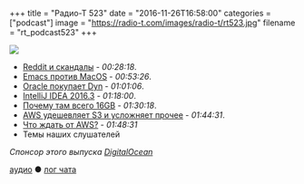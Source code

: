 +++
title = "Радио-Т 523"
date = "2016-11-26T16:58:00"
categories = ["podcast"]
image = "https://radio-t.com/images/radio-t/rt523.jpg"
filename = "rt_podcast523"
+++

![](https://radio-t.com/images/radio-t/rt523.jpg)

- [Reddit и скандалы](https://www.engadget.com/2016/11/24/reddit-ceo-confesses-to-editing-comments-that-insulted-him/) - *00:28:18*.
- [Emacs против MacOS](http://www.lunaryorn.com/posts/bye-bye-emojis-emacs-hates-macos.html) - *00:53:26*.
- [Oracle покупает Dyn](https://www.oracle.com/corporate/acquisitions/dyn/index.html) - *01:01:06*.
- [IntelliJ IDEA 2016.3](https://habrahabr.ru/company/JetBrains/blog/315838/) - *01:18:00*.
- [Почему там всего 16GB](http://bgr.com/2016/11/21/macbook-pro-2016-16-gb-ram-limit/) - *01:30:18*.
- [AWS удешевляет S3 и усложняет прочее](https://techcrunch.com/2016/11/22/aws-drops-its-storage-prices-and-launches-new-cold-storage-retrieval-options/) - *01:44:31*.
- [Что ждать от AWS?](http://fortune.com/2016/11/22/amazon-cloud-conference/) - *01:48:31*
- Темы наших слушателей

_Спонсор этого выпуска [DigitalOcean](https://www.digitalocean.com)_

[аудио](http://cdn.radio-t.com/rt_podcast523.mp3) ● [лог чата](http://chat.radio-t.com/logs/radio-t-523.html)
<audio src="http://cdn.radio-t.com/rt_podcast523.mp3" preload="none"></audio>

